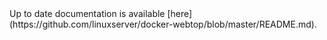 <!-- DO NOT EDIT THIS FILE MANUALLY -->
<!-- Please read https://github.com/linuxserver/docker-webtop/blob/fedora-kde/.github/CONTRIBUTING.md -->Up to date documentation is available [here](https://github.com/linuxserver/docker-webtop/blob/master/README.md).
